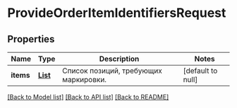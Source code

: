 # ProvideOrderItemIdentifiersRequest
## Properties

| Name | Type | Description | Notes |
|------------ | ------------- | ------------- | -------------|
| **items** | [**List**](OrderItemInstanceModificationDTO.md) | Список позиций, требующих маркировки.  | [default to null] |

[[Back to Model list]](../README.md#documentation-for-models) [[Back to API list]](../README.md#documentation-for-api-endpoints) [[Back to README]](../README.md)

